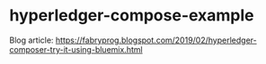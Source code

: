 # hyperledger-compose-example

Blog article: https://fabryprog.blogspot.com/2019/02/hyperledger-composer-try-it-using-bluemix.html

